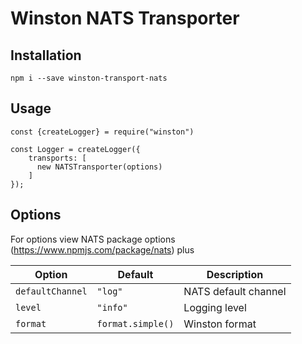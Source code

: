 # Winston NATS Transporter

## Installation
    npm i --save winston-transport-nats
    
## Usage
    const {createLogger} = require("winston")

    const Logger = createLogger({
        transports: [
          new NATSTransporter(options)
        ]
    });
    
## Options
For options view NATS package options (https://www.npmjs.com/package/nats) plus

| Option                 | Default                   | Description
|--------                |---------                  |------------
| `defaultChannel`       | `"log"`                   | NATS default channel 
| `level`                | `"info"`                  | Logging level
| `format`               | `format.simple()`         | Winston format